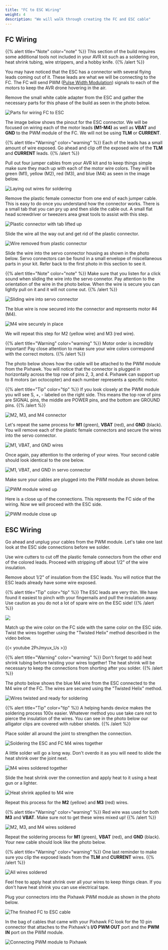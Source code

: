 ```yaml
---
title: "FC to ESC Wiring"
weight: 4
description: "We will walk through creating the FC and ESC cable"
---
```


## FC Wiring

{{% alert title="Note" color="note" %}}
This section of the build requires some additional tools not included in your AVR kit such as a soldering iron, heat shrink tubing, wire strippers, and a hobby knife.
{{% /alert %}}

You may have noticed that the ESC has a connector with several flying leads coming out of it. These leads are what we will be connecting to the FC. The FC will send PWM (<a href="https://en.wikipedia.org/wiki/Pulse-width_modulation" target="_blank">Pulse Width Modulation</a>) signals to each of the motors to keep the AVR drone hovering in the air.

Remove the small white cable adapter from the ESC and gather the necessary parts for this phase of the build as seen in the photo below.

![Parts for wiring FC to ESC](fc_wiring_1.jpg)

The image below shows the pinout for the ESC connector. We will be focused on wiring each of the motor leads **(M1-M4)** as well as **VBAT** and **GND** to the PWM module of the FC. We will not be using **TLM** or **CURRENT**.

{{% alert title="Warning" color="warning" %}}
Each of the leads has a small amount of wire exposed. Go ahead and clip off the exposed wire of the **TLM** and **CURRENT** leads.
{{% /alert %}}

Pull out four jumper cables from your AVR kit and to keep things simple make sure they mach up with each of the motor wire colors. They will be green (M1), yellow (M2), red (M3), and blue (M4) as seen in the image below.

![Laying out wires for soldering](fc_wiring_2.jpg)

Remove the plastic female connector from one end of each jumper cable. This is easy to do once you understand how the connector works. There is a small tab that you can pry up and then slide the cable out. A small flat head screwdriver or tweezers area great tools to assist with this step.

![Plastic connector with tab lifted up](fc_wiring_3.jpg)

Slide the wire all the way out and get rid of the plastic connector.

![Wire removed from plastic connector](fc_wiring_4.jpg)

Slide the wire into the servo connector housing as shown in the photo below. Servo connectors can be found in a small envelope of miscellaneous parts in your kit. Refer back to the first photo in this section to see it.

{{% alert title="Note" color="note" %}}
Make sure that you listen for a click sound when sliding the wire into the servo connetor. Pay attention to the orientation of the wire in the photo below. When the wire is secure you can lightly pull on it and it will not come out.
{{% /alert %}}

![Sliding wire into servo connector](fc_wiring_5.jpg)

The blue wire is now secured into the connector and represents motor #4 (M4).

![M4 wire securely in place](fc_wiring_6.jpg)

We will repeat this step for M2 (yellow wire) and M3 (red wire).

{{% alert title="Warning" color="warning" %}}
Motor order is incredibly important! Pay close attention to make sure your wire colors correspond with the correct motors.
{{% /alert %}}

The photo below shows how the cable will be attached to the PWM module from the Pixhawk. You will notice that the connector is plugged in horizontally across the top row of pins 2, 3, and 4. Pixhawk can support up to 8 motors (an octocopter) and each number represents a specific motor.

{{% alert title="Tip" color="tip" %}}
If you look closely at the PWM module you will see S, +, - labeled on the right side. This means the top row of pins are SIGNAL pins, the middle are POWER pins, and the bottom are GROUND pins.
{{% /alert %}}

![M2, M3, and M4 connector](fc_wiring_7.jpg)

Let's repeat the same process for **M1** (green), **VBAT** (red), and **GND** (black). You will remove each of the plastic female connectors and secure the wires into the servo connector.

![M1, VBAT, and GND wires](fc_wiring_8.jpg)

Once again, pay attention to the ordering of your wires. Your second cable should look identical to the one below.

![M1, VBAT, and GND in servo connector](fc_wiring_9.jpg)

Make sure your cables are plugged into the PWM module as shown below.

![PWM module wired up](fc_wiring_10.jpg)

Here is a close up of the connections. This represents the FC side of the wiring. Now we will proceed with the ESC side.

![PWM module close up](fc_wiring_11.jpg)

## ESC Wiring

Go ahead and unplug your cables from the PWM module. Let's take one last look at the ESC side connections before we solder.

Use wire cutters to cut off the plastic female connectors from the other end of the colored leads. Proceed with stripping off about 1/2" of the wire insulation.

Remove about 1/2" of insulation from the ESC leads. You will notice that the ESC leads already have some wire exposed.

{{% alert title="Tip" color="tip" %}}
The ESC leads are very thin. We have found it easiest to pinch with your fingernails and pull the insulation away. Use caution as you do not a lot of spare wire on the ESC side!
{{% /alert %}}

![](fc_wiring_12.jpg)

Match up the wire color on the FC side with the same color on the ESC side. Twist the wires together using the "Twisted Helix" method described in the video below.

{{< youtube 2PrJmyux_Us >}}

{{% alert title="Warning" color="warning" %}}
Don't forget to add heat shrink tubing before twisting your wires together! The heat shrink will be necessary to keep the connections from shorting after you solder.
{{% /alert %}}

The photo below shows the blue M4 wire from the ESC connected to the M4 wire of the FC. The wires are secured using the "Twisted Helix" method.

![Wires twisted and ready for soldering](fc_wiring_13.jpg)

{{% alert title="Tip" color="tip" %}}
A helping hands device makes the soldering process 100x easier. Whatever method you use take care not to pierce the insulation of the wires. You can see in the photo below our alligator clips are covered with rubber shields.
{{% /alert %}}

Place solder all around the joint to strengthen the connection.

![Soldering the ESC and FC M4 wires together](fc_wiring_15.jpg)

A little solder will go a long way. Don't overdo it as you will need to slide the heat shrink over the joint next.

![M4 wires soldered together](fc_wiring_16.jpg)

Slide the heat shrink over the connection and apply heat to it using a heat gun or a lighter.

![Heat shrink applied to M4 wire](fc_wiring_17.jpg)

Repeat this process for the **M2** (yellow) and **M3** (red) wires.

{{% alert title="Warning" color="warning" %}}
Red wire was used for both **M3** and **VBAT**. Make sure not to get these wires mixed up!
{{% /alert %}}

![M2, M3, and M4 wires soldered](fc_wiring_18.jpg)

Repeat the soldering process for **M1** (green), **VBAT** (red), and **GND** (black). Your new cable should look like the photo below.

{{% alert title="Warning" color="warning" %}}
One last reminder to make sure you clip the exposed leads from the **TLM** and **CURRENT** wires.
{{% /alert %}}

![All wires soldered](fc_wiring_19.jpg)

Feel free to apply heat shrink over all your wires to keep things clean. If you don't have heat shrink you can use electrical tape.

Plug your connectors into the Pixhawk PWM module as shown in the photo below.

![The finished FC to ESC cable](fc_wiring_20.jpg)

In the bag of cables that came with your Pixhawk FC look for the 10 pin connector that attaches to the Pixhawk's **I/O PWM OUT** port and the **PWM IN** port on the PWM module.

![Connecting PWM module to Pixhawk](fc_wiring_21.jpg)
